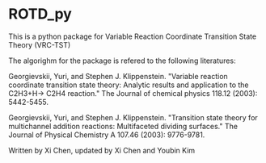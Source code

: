 # ROTD_py

This is a python package for Variable Reaction Coordinate Transition State Theory
(VRC-TST)

The algorighm for the package is refered to the following literatures:

Georgievskii, Yuri, and Stephen J. Klippenstein. 
"Variable reaction coordinate transition state theory: Analytic results and 
application to the C2H3+H→ C2H4 reaction." 
The Journal of chemical physics 118.12 (2003): 5442-5455.


Georgievskii, Yuri, and Stephen J. Klippenstein. 
"Transition state theory for multichannel addition reactions: Multifaceted 
dividing surfaces." 
The Journal of Physical Chemistry A 107.46 (2003): 9776-9781.

Written by Xi Chen, updated by Xi Chen and Youbin Kim
